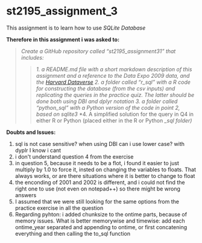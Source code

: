 # st2195_assignment_3
This assignment is to learn how to use *SQLite Database*

**Therefore in this assignment i was asked to:**
> *Create a GitHub repository called “st2195_assignment31” that includes:*
>> *1. a README.md file with a short markdown description of this assignment and a reference to the Data Expo 2009 data, and the [Harvard Dataverse](https://dataverse.harvard.edu/dataset.xhtml?persistentId=doi:10.7910/DVN/HG7NV7)*
>> *2. a folder called “r_sql” with a R code for constructing the database (from the csv inputs) and replicating the queries in the practice quiz. The latter should be done both using DBI and dplyr notation*
>> *3. a folder called “python_sql” with a Python version of the code in point 2, based on sqlite3*
>> *4. A simplified solution for the query in Q4 in either R or Python (placed either in the R or Python *_sql folder)*


**Doubts and Issues:**  
1. sql is not case sensitive? when using DBI can i use lower case? with dyplr I know i cant
2. i don't understand question 4 from the exercise
3. in question 5, because it needs to be a flot, i found it easier to just multiply by 1.0 to force it, insted on changing the variables to floats. That always works, or are there situations where it is better to change to float
4. the enconding of 2001 and 2002 is different, and i could not find the right one to use (not even on notepad++) so there might be wrong answers
5. I assumed that we were still looking for the same options from the practice exercise in all the question
6. Regarding pyhton: i added chunksize to the ontime parts, because of memory issues. What is better memorywise and timewise: add each ontime_year separated and appending to ontime, or first concatening everything and then calling the to_sql function
